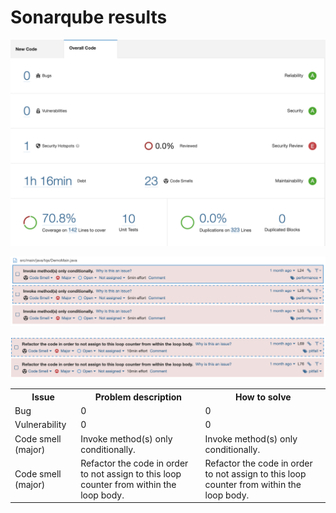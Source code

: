 # Sonarqube results


![Screenshot-sonarqube](https://github.com/GabrielHall02/TQS_102851/blob/main/Lab6/Lab6_1/Screenshot%202023-03-29%20at%2014.19.28.png)

![Screenshot-code-smell-major-1](https://github.com/GabrielHall02/TQS_102851/blob/main/Lab6/Lab6_1/Screenshot%202023-03-29%20at%2014.26.12.png)

![Screenshot-code-smell-major-2](https://github.com/GabrielHall02/TQS_102851/blob/main/Lab6/Lab6_1/Screenshot%202023-03-29%20at%2014.26.22.png)


<table>
<tr>
<th>Issue</th>
<th>Problem description</th>
<th>How to solve</th>
</tr>
<tr>
<td>Bug</td>
<td>0</td>
<td>0</td>
</tr>
<tr>
<td>Vulnerability</td>
<td>0</td>
<td>0</td>
</tr>
<tr>
<td>Code smell (major)</td>
<td>Invoke method(s) only conditionally.</td>
<td>Invoke method(s) only conditionally.</td>
</tr>
<tr>
<td>Code smell (major)</td>
<td>Refactor the code in order to not assign to this loop counter from within the loop body.</td>
<td>Refactor the code in order to not assign to this loop counter from within the loop body.</td>
</tr>
</table>